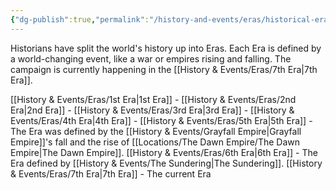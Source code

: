 ```yaml
---
{"dg-publish":true,"permalink":"/history-and-events/eras/historical-eras/","updated":"2025-08-11T11:53:31.602+01:00"}
---
```


Historians have split the world's history up into Eras. Each Era is defined by a world-changing event, like a war or empires rising and falling. The campaign is currently happening in the [[History & Events/Eras/7th Era\|7th Era]].

[[History & Events/Eras/1st Era\|1st Era]] - 
[[History & Events/Eras/2nd Era\|2nd Era]] -
[[History & Events/Eras/3rd Era\|3rd Era]] -
[[History & Events/Eras/4th Era\|4th Era]] - 
[[History & Events/Eras/5th Era\|5th Era]] - The Era was defined by the [[History & Events/Grayfall Empire\|Grayfall Empire]]'s fall and the rise of [[Locations/The Dawn Empire/The Dawn Empire\|The Dawn Empire]].
[[History & Events/Eras/6th Era\|6th Era]] - The Era defined by [[History & Events/The Sundering\|The Sundering]].
[[History & Events/Eras/7th Era\|7th Era]] - The current Era